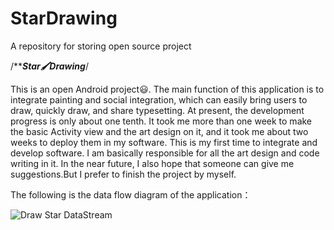 # StarDrawing
A repository for storing open source project

/***********************Star🖌Drawing*********************/

  This is an open Android project😃. The main function of this application is to integrate painting and social integration, which can easily bring users to draw, quickly draw, and share typesetting.
  At present, the development progress is only about one tenth. It took me more than one week to make the basic Activity view and the art design on it, and it took me about two weeks to deploy them in my software.
  This is my first time to integrate and develop software. I am basically responsible for all the art design and code writing in it. In the near future, I also hope that someone can give me suggestions.But I prefer to finish the project by myself.
  

The following is the data flow diagram of the application：

![Draw Star DataStream](https://user-images.githubusercontent.com/104446598/221132337-d62f2810-289a-4514-a28c-c914c02489e7.jpg)
